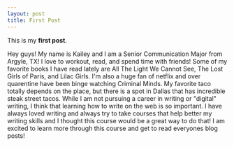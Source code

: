 ```yaml
---
layout: post
title: First Post
---
```


This is my **first post**.

Hey guys! My name is Kailey and I am a Senior Communication Major from Argyle, TX! I love to workout, read, and spend time with friends! Some of my favorite books I have read lately are All The Light We Cannot See, The Lost Girls of Paris, and Lilac Girls. I'm also a huge fan of netflix and over quarentine have been binge watching Criminal Minds. My favorite taco totally depends on the place, but there is a spot in Dallas that has incredible steak street tacos. 
While I am not pursuing a career in writing or "digital" writing, I think that learning how to write on the web is so important. I have always loved writing and always try to take courses that help better my writing skills and I thought this course would be a great way to do that! 
I am excited to learn more through this course and get to read everyones blog posts! 

